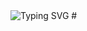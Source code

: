 <img src="https://readme-typing-svg.demolab.com?font=Fira+Code&size=22&duration=2000&pause=1000&center=true&vCenter=true&width=500&lines=Hi...;Welcome+to+My+GitHub+Profile;I+am+a+Junior+Java+Web+Developer;heh" alt="Typing SVG">
#
